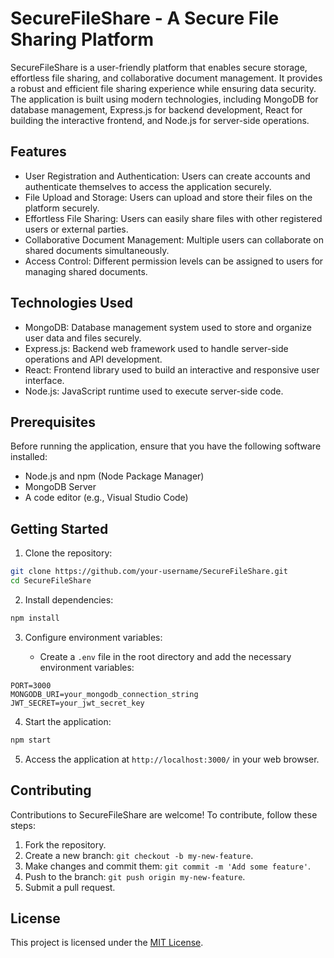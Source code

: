 # SecureFileShare - A Secure File Sharing Platform

SecureFileShare is a user-friendly platform that enables secure storage, effortless file sharing, and collaborative document management. It provides a robust and efficient file sharing experience while ensuring data security. The application is built using modern technologies, including MongoDB for database management, Express.js for backend development, React for building the interactive frontend, and Node.js for server-side operations.

## Features

- User Registration and Authentication: Users can create accounts and authenticate themselves to access the application securely.
- File Upload and Storage: Users can upload and store their files on the platform securely.
- Effortless File Sharing: Users can easily share files with other registered users or external parties.
- Collaborative Document Management: Multiple users can collaborate on shared documents simultaneously.
- Access Control: Different permission levels can be assigned to users for managing shared documents.

## Technologies Used

- MongoDB: Database management system used to store and organize user data and files securely.
- Express.js: Backend web framework used to handle server-side operations and API development.
- React: Frontend library used to build an interactive and responsive user interface.
- Node.js: JavaScript runtime used to execute server-side code.

## Prerequisites

Before running the application, ensure that you have the following software installed:

- Node.js and npm (Node Package Manager)
- MongoDB Server
- A code editor (e.g., Visual Studio Code)

## Getting Started

1. Clone the repository:

```bash
git clone https://github.com/your-username/SecureFileShare.git
cd SecureFileShare
```

2. Install dependencies:

```bash
npm install
```

3. Configure environment variables:

   - Create a `.env` file in the root directory and add the necessary environment variables:

```dotenv
PORT=3000
MONGODB_URI=your_mongodb_connection_string
JWT_SECRET=your_jwt_secret_key
```

4. Start the application:

```bash
npm start
```

5. Access the application at `http://localhost:3000/` in your web browser.

## Contributing

Contributions to SecureFileShare are welcome! To contribute, follow these steps:

1. Fork the repository.
2. Create a new branch: `git checkout -b my-new-feature`.
3. Make changes and commit them: `git commit -m 'Add some feature'`.
4. Push to the branch: `git push origin my-new-feature`.
5. Submit a pull request.

## License

This project is licensed under the [MIT License](LICENSE).
